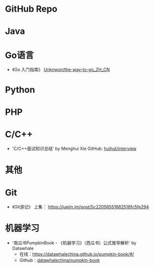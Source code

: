 # GitHub Repo


# Java


# Go语言

- 《Go 入门指南》 [Unknwon/the-way-to-go_ZH_CN](https://github.com/Unknwon/the-way-to-go_ZH_CN)


# Python



# PHP



# C/C++
- 'C/C++面试知识总结' by Menghui Xie GitHub: [huihut/interview](https://github.com/huihut/interview)


# 其他

# Git
- 《Git游记》 上集： https://juejin.im/post/5c22056551882518fc5fe294

# 机器学习

- '南瓜书PumpkinBook - 《机器学习》（西瓜书）公式推导解析' by Datawhale  
    - 在线：https://datawhalechina.github.io/pumpkin-book/#/
    - Github：[datawhalechina/pumpkin-book](https://github.com/datawhalechina/pumpkin-book)
